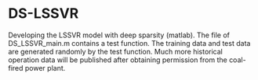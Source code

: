 # DS-LSSVR
Developing the LSSVR model with deep sparsity (matlab).
The file of DS_LSSVR_main.m contains a test function. The training data and test data are generated randomly by the test function.
Much more historical operation data will be published after obtaining permission from the coal-fired power plant.
